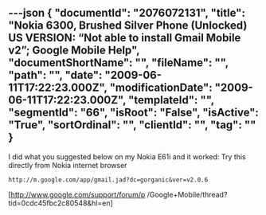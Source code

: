---json
{
  "documentId": "2076072131",
  "title": "Nokia 6300, Brushed Silver Phone (Unlocked) US VERSION: “Not able to install Gmail Mobile v2”; Google Mobile Help",
  "documentShortName": "",
  "fileName": "",
  "path": "",
  "date": "2009-06-11T17:22:23.000Z",
  "modificationDate": "2009-06-11T17:22:23.000Z",
  "templateId": "",
  "segmentId": "66",
  "isRoot": "False",
  "isActive": "True",
  "sortOrdinal": "",
  "clientId": "",
  "tag": ""
}
---

I did what you suggested below on my Nokia E61i and it worked: Try this directly from Nokia internet browser

    http://m.google.com/app/gmail.jad?dc=gorganic&ver=v2.0.6

[http://www.google.com/support/forum/p
    /Google+Mobile/thread?tid=0cdc45fbc2c80548&hl=en]
